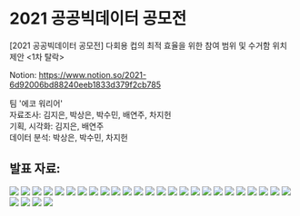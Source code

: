 # 2021 공공빅데이터 공모전
[2021 공공빅데이터 공모전] 다회용 컵의 최적 효율을 위한 참여 범위 및 수거함 위치 제안 <1차 탈락>

Notion: https://www.notion.so/2021-6d92006bd88240eeb1833d379f2cb785

팀 '에코 워리어'<br/>
자료조사: 김지은, 박상은, 박수민, 배연주, 차지헌<br/>
기획, 시각화: 김지은, 배연주<br/>
데이터 분석: 박상은, 박수민, 차지헌<br/>




<h2>발표 자료:</h2>
<img src="[에코워리어]다회용 컵의 최적 효율을 위한 참여 범위 및 수거함 위치 제안/1.jpg">
<img src="[에코워리어]다회용 컵의 최적 효율을 위한 참여 범위 및 수거함 위치 제안/2.jpg">
<img src="[에코워리어]다회용 컵의 최적 효율을 위한 참여 범위 및 수거함 위치 제안/3.jpg">
<img src="[에코워리어]다회용 컵의 최적 효율을 위한 참여 범위 및 수거함 위치 제안/4.jpg">
<img src="[에코워리어]다회용 컵의 최적 효율을 위한 참여 범위 및 수거함 위치 제안/5.jpg">
<img src="[에코워리어]다회용 컵의 최적 효율을 위한 참여 범위 및 수거함 위치 제안/6.jpg">
<img src="[에코워리어]다회용 컵의 최적 효율을 위한 참여 범위 및 수거함 위치 제안/7.jpg">
<img src="[에코워리어]다회용 컵의 최적 효율을 위한 참여 범위 및 수거함 위치 제안/8.jpg">
<img src="[에코워리어]다회용 컵의 최적 효율을 위한 참여 범위 및 수거함 위치 제안/9.jpg">
<img src="[에코워리어]다회용 컵의 최적 효율을 위한 참여 범위 및 수거함 위치 제안/10.jpg">
<img src="[에코워리어]다회용 컵의 최적 효율을 위한 참여 범위 및 수거함 위치 제안/11.jpg">
<img src="[에코워리어]다회용 컵의 최적 효율을 위한 참여 범위 및 수거함 위치 제안/12.jpg">
<img src="[에코워리어]다회용 컵의 최적 효율을 위한 참여 범위 및 수거함 위치 제안/13.jpg">
<img src="[에코워리어]다회용 컵의 최적 효율을 위한 참여 범위 및 수거함 위치 제안/14.jpg">
<img src="[에코워리어]다회용 컵의 최적 효율을 위한 참여 범위 및 수거함 위치 제안/15.jpg">
<img src="[에코워리어]다회용 컵의 최적 효율을 위한 참여 범위 및 수거함 위치 제안/16.jpg">
<img src="[에코워리어]다회용 컵의 최적 효율을 위한 참여 범위 및 수거함 위치 제안/17.jpg">
<img src="[에코워리어]다회용 컵의 최적 효율을 위한 참여 범위 및 수거함 위치 제안/18.jpg">
<img src="[에코워리어]다회용 컵의 최적 효율을 위한 참여 범위 및 수거함 위치 제안/19.jpg">
<img src="[에코워리어]다회용 컵의 최적 효율을 위한 참여 범위 및 수거함 위치 제안/20.jpg">
<img src="[에코워리어]다회용 컵의 최적 효율을 위한 참여 범위 및 수거함 위치 제안/21.jpg">
<img src="[에코워리어]다회용 컵의 최적 효율을 위한 참여 범위 및 수거함 위치 제안/22.jpg">
<img src="[에코워리어]다회용 컵의 최적 효율을 위한 참여 범위 및 수거함 위치 제안/23.jpg">
<img src="[에코워리어]다회용 컵의 최적 효율을 위한 참여 범위 및 수거함 위치 제안/24.jpg">
<img src="[에코워리어]다회용 컵의 최적 효율을 위한 참여 범위 및 수거함 위치 제안/25.jpg">
<img src="[에코워리어]다회용 컵의 최적 효율을 위한 참여 범위 및 수거함 위치 제안/26.jpg">
<img src="[에코워리어]다회용 컵의 최적 효율을 위한 참여 범위 및 수거함 위치 제안/27.jpg">
<img src="[에코워리어]다회용 컵의 최적 효율을 위한 참여 범위 및 수거함 위치 제안/28.jpg">
<img src="[에코워리어]다회용 컵의 최적 효율을 위한 참여 범위 및 수거함 위치 제안/29.jpg">



